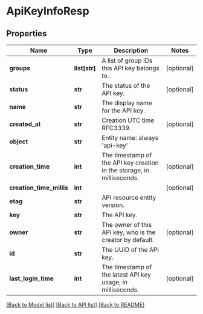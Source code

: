# ApiKeyInfoResp

## Properties
Name | Type | Description | Notes
------------ | ------------- | ------------- | -------------
**groups** | **list[str]** | A list of group IDs this API key belongs to. | [optional] 
**status** | **str** | The status of the API key. | [optional] 
**name** | **str** | The display name for the API key. | 
**created_at** | **str** | Creation UTC time RFC3339. | [optional] 
**object** | **str** | Entity name: always &#39;api-key&#39; | 
**creation_time** | **int** | The timestamp of the API key creation in the storage, in milliseconds. | [optional] 
**creation_time_millis** | **int** |  | [optional] 
**etag** | **str** | API resource entity version. | 
**key** | **str** | The API key. | 
**owner** | **str** | The owner of this API key, who is the creator by default. | [optional] 
**id** | **str** | The UUID of the API key. | 
**last_login_time** | **int** | The timestamp of the latest API key usage, in milliseconds. | [optional] 

[[Back to Model list]](../README.md#documentation-for-models) [[Back to API list]](../README.md#documentation-for-api-endpoints) [[Back to README]](../README.md)



